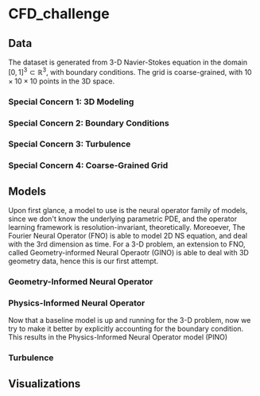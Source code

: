# CFD_challenge


## Data 

The dataset is generated from 3-D Navier-Stokes equation in the domain $[0,1]^3 \subset \mathbb{R}^3$, with boundary conditions. The grid is coarse-grained, with $10\times 10\times10$ points in the 3D space. 

### Special Concern 1: 3D Modeling 


### Special Concern 2: Boundary Conditions 


### Special Concern 3: Turbulence 


### Special Concern 4: Coarse-Grained Grid 

## Models 

Upon first glance, a model to use is the neural operator family of models, since we don't know the underlying parametric PDE, and the operator learning framework is resolution-invariant, theoretically. Moreoever, The Fourier Neural Operator (FNO) is able to model 2D NS equation, and deal with the 3rd dimension as time. For a 3-D problem, an extension to FNO, called Geometry-informed Neural Operaotr (GINO) is able to deal with 3D geometry data, hence this is our first attempt. 

### Geometry-Informed Neural Operator 



### Physics-Informed Neural Operator 

Now that a baseline model is up and running for the 3-D problem, now we try to make it better by explicitly accounting for the boundary condition. This results in the Physics-Informed Neural Operator model (PINO)

### Turbulence 


## Visualizations 

